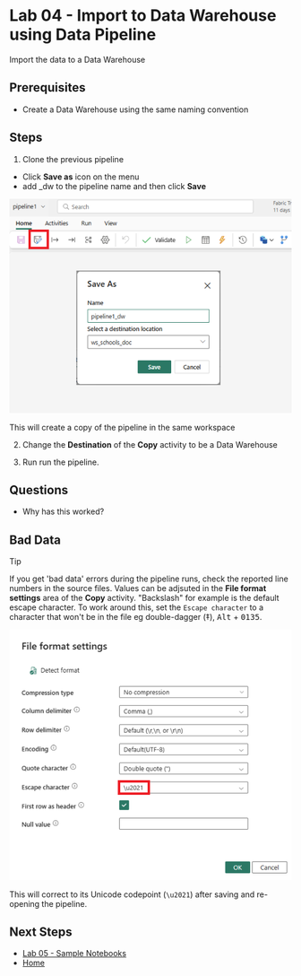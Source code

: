 # Lab 04 - Import to Data Warehouse using Data Pipeline
Import the data to a Data Warehouse


## Prerequisites
- Create a Data Warehouse using the same naming convention

## Steps

1.  Clone the previous pipeline
- Click **Save as** icon on the menu
- add _dw to the pipeline name and then click **Save**

![Clone pipeline](images/clone-pipeline.png)

This will create a copy of the pipeline in the same workspace

2.  Change the **Destination** of the **Copy** activity to be a Data Warehouse

3.  Run run the pipeline.

## Questions
- Why has this worked?

## Bad Data

> [!TIP]
> If you get 'bad data' errors during the pipeline runs, check the reported line numbers in the source files.  Values can be adjsuted in the **File format settings** area of the **Copy** activity.  "Backslash" for example is the default escape character.  To work around this, set the `Escape character` to a character that won't be in the file eg double-dagger (‡), <kbd>Alt</kbd> + <kbd>0135</kbd>.

![Escape Character](images/escape-character.png)

This will correct to its Unicode codepoint (`\u2021`)  after saving and re-opening the pipeline.

## Next Steps
- [Lab 05 - Sample Notebooks](/labs/lab05/lab05.md)
- [Home](README.md)